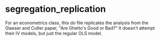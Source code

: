 # segregation_replication

For an econometrics class, this do file replicates the analysis from the Glaeser and Cutler paper, "Are Ghetto's Good or Bad?"
It doesn't attempt their IV models, but just the regular OLS model.
